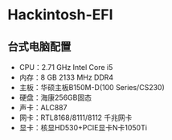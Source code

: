 # Hackintosh-EFI


## 台式电脑配置

- CPU：2.71 GHz Intel Core i5
- 内存：8 GB 2133 MHz DDR4
- 主板：华硕主板B150M-D(100 Series/CS230)
- 硬盘：海康256GB固态
- 声卡：ALC887
- 网卡：RTL8168/8111/8112 千兆网卡
- 显卡：核显HD530+PCIE显卡N卡1050Ti
